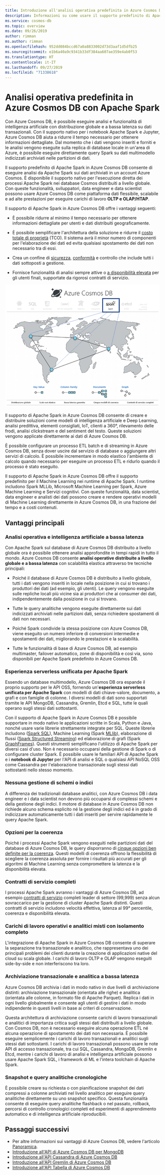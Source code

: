 ```yaml
---
title: Introduzione all'analisi operativa predefinita in Azure Cosmos DB con Apache Spark
description: Informazioni su come usare il supporto predefinito di Apache Spark in Azure Cosmos DB per l'esecuzione di analisi operativa e intelligenza artificiale
ms.service: cosmos-db
ms.topic: overview
ms.date: 09/26/2019
author: rimman
ms.author: rimman
ms.openlocfilehash: 952dd084bccd67a0a8833002d73d3aaf1d5dfb25
ms.sourcegitcommit: e1b6a40a9c9341b33df384aa607ae359e4ab0f53
ms.translationtype: HT
ms.contentlocale: it-IT
ms.lasthandoff: 09/27/2019
ms.locfileid: "71338618"
---
```

# <a name="built-in-operational-analytics-in-azure-cosmos-db-with-apache-spark"></a>Analisi operativa predefinita in Azure Cosmos DB con Apache Spark

Con Azure Cosmos DB, è possibile eseguire analisi e funzionalità di intelligenza artificiale con distribuzione globale e a bassa latenza su dati transazionali. Con il supporto nativo per i notebook Apache Spark e Jupyter, Azure Cosmos DB aiuta a ridurre il tempo necessario per ottenere informazioni dettagliate. Dal momento che i dati vengono inseriti e forniti e le analisi vengono eseguite sulla replica di database locale in un'area di Azure, è possibile eseguire direttamente query Spark su dati multimodello indicizzati archiviati nelle partizioni di dati.

Il supporto predefinito di Apache Spark in Azure Cosmos DB consente di eseguire analisi da Apache Spark sui dati archiviati in un account Azure Cosmos. È disponibile il supporto nativo per l'esecuzione diretta dei processi Apache Spark nei database Cosmos distribuiti a livello globale. Con queste funzionalità, sviluppatori, data engineer e data scientist possono usare Azure Cosmos DB come piattaforma dati flessibile, scalabile e ad alte prestazioni per eseguire carichi di lavoro **OLTP e OLAP/HTAP**.

Il supporto di Apache Spark in Azure Cosmos DB offre i vantaggi seguenti:

* È possibile ridurre al minimo il tempo necessario per ottenere informazioni dettagliate per utenti e dati distribuiti geograficamente.

* È possibile semplificare l'architettura della soluzione e ridurre il [costo totale di proprietà](total-cost-ownership.md) (TCO). Il sistema avrà il minor numero di componenti per l'elaborazione dei dati ed evita qualsiasi spostamento dei dati non necessario tra di essi.

* Crea un confine di [sicurezza](secure-access-to-data.md), [conformità](compliance.md) e controllo che include tutti i dati sottoposti a gestione.

* Fornisce funzionalità di analisi sempre attive o [a disponibilità elevata](high-availability.md) per gli utenti finali, supportate da rigorosi contratti di servizio.

![Visualizzazione del supporto per Apache Spark in Azure Cosmos DB](./media/spark-api-introduction/spark-api-visualization.png)
 
Il supporto di Apache Spark in Azure Cosmos DB consente di creare e distribuire soluzioni come modelli di intelligenza artificiale e Deep Learning, analisi predittiva, elementi consigliati, IoT, clienti a 360°, rilevamento delle frodi, analisi clickstream e del sentiment del testo. Queste soluzioni vengono applicate direttamente ai dati di Azure Cosmos DB.

È possibile configurare un processo ETL batch e di streaming in Azure Cosmos DB, senza dover uscire dal servizio di database o aggiungere altri servizi di calcolo. È possibile incrementare in modo elastico l'ambiente di calcolo quando necessario per eseguire un processo ETL e ridurlo quando il processo è stato eseguito.

Il supporto di Apache Spark in Azure Cosmos DB offre il supporto predefinito per il Machine Learning nei runtime di Apache Spark. I runtime includono Spark MLLib, Microsoft Machine Learning per Spark, Azure Machine Learning e Servizi cognitivi. Con queste funzionalità, data scientist, data engineer e analisti dei dati possono creare e rendere operativi modelli di Machine Learning direttamente in Azure Cosmos DB, in una frazione del tempo e a costi contenuti.


## <a name="key-benefits"></a>Vantaggi principali

### <a name="low-latency-operational-analytics-and-ai"></a>Analisi operativa e intelligenza artificiale a bassa latenza

Con Apache Spark sul database di Azure Cosmos DB distribuito a livello globale ora è possibile ottenere analisi approfondite in tempi rapidi in tutto il mondo. Azure Cosmos DB consente **analisi operative distribuite a livello globale e a bassa latenza** con scalabilità elastica attraverso tre tecniche principali:

* Poiché il database di Azure Cosmos DB è distribuito a livello globale, tutti i dati vengono inseriti in locale nella posizione in cui si trovano i produttori dei dati (ad esempio, gli utenti). Le query vengono eseguite sulle repliche locali più vicine sia ai produttori che ai consumer dei dati, indipendentemente dalla posizione in cui si trovano.

* Tutte le query analitiche vengono eseguite direttamente sui dati indicizzati archiviati nelle partizioni dati, senza richiedere spostamenti di dati non necessari.

* Poiché Spark condivide la stessa posizione con Azure Cosmos DB, viene eseguito un numero inferiore di conversioni intermedie e spostamenti dei dati, migliorando le prestazioni e la scalabilità.

* Tutte le funzionalità di base di Azure Cosmos DB, ad esempio multimaster, failover automatico, zone di disponibilità e così via, sono disponibili per Apache Spark predefinito in Azure Cosmos DB.

### <a name="unified-serverless-experience-for-apache-spark"></a>Esperienza serverless unificata per Apache Spark

Essendo un database multimodello, Azure Cosmos DB ora espande il proprio supporto per le API OSS, fornendo un'**esperienza serverless unificata per Apache Spark** con modelli di dati chiave-valore, documento, a grafi e con famiglie di colonne. I diversi modelli di dati sono supportati tramite le API MongoDB, Cassandra, Gremlin, Etcd e SQL, tutte le quali operano sugli stessi dati sottostanti. 

Con il supporto di Apache Spark in Azure Cosmos DB è possibile supportare in modo nativo le applicazioni scritte in Scala, Python e Java, nonché usare varie librerie strettamente integrate per SQL. Queste librerie includono ([Spark SQL](https://spark.apache.org/sql/)), Machine Learning (Spark [MLlib](https://spark.apache.org/mllib/)), elaborazione di flussi ([Spark Structured Streaming](https://spark.apache.org/streaming/)) ed elaborazione di grafi (Spark [GraphFrames]( https://docs.databricks.com/spark/latest/graph-analysis/graphframes/user-guide-python.html)). Questi strumenti semplificano l'utilizzo di Apache Spark per diversi casi d'uso. Non è necessario occuparsi della gestione di Spark o di configurare cluster Spark. È possibile usare le familiari API di Apache Spark e i **notebook di Jupyter** per l'API di analisi e SQL o qualsiasi API NoSQL OSS come Cassandra per l'elaborazione transazionale sugli stessi dati sottostanti nello stesso momento.

### <a name="no-schema-or-index-management"></a>Nessuna gestione di schemi o indici

A differenza dei tradizionali database analitici, con Azure Cosmos DB i data engineer e i data scientist non devono più occuparsi di complessi schemi e della gestione degli indici. Il motore di database in Azure Cosmos DB non richiede alcuno schema esplicito né la gestione degli indici ed è in grado di indicizzare automaticamente tutti i dati inseriti per servire rapidamente le query Apache Spark.

### <a name="consistency-choices"></a>Opzioni per la coerenza

Poiché i processi Apache Spark vengono eseguiti nelle partizioni dati del database di Azure Cosmos DB, le query disporranno di [cinque opzioni ben definite per la coerenza](consistency-levels.md). Questi modelli di coerenza offrono la flessibilità di scegliere la coerenza assoluta per fornire i risultati più accurati per gli algoritmi di Machine Learning senza compromettere la latenza e la disponibilità elevata.

### <a name="comprehensive-slas"></a>Contratti di servizio completi

I processi Apache Spark avranno i vantaggi di Azure Cosmos DB, ad esempio [contratti di servizio](https://azure.microsoft.com/support/legal/sla/documentdb/v1_1/) completi leader di settore (99,999) senza alcun sovraccarico per la gestione di cluster Apache Spark distinti. Questi contratti di servizio includono velocità effettiva, latenza al 99° percentile, coerenza e disponibilità elevata. 

### <a name="mixed-operational-and-analytical-workloads-with-complete-isolation"></a>Carichi di lavoro operativi e analitici misti con isolamento completo

L'integrazione di Apache Spark in Azure Cosmos DB consente di superare la separazione tra transazionale e analitico, che rappresentava uno dei principali problemi dei clienti durante la creazione di applicazioni native del cloud su scala globale. I carichi di lavoro OLTP e OLAP vengono eseguiti side-by-side e non interferiscono tra loro.

### <a name="low-latency-analytical-and-transactional-storage"></a>Archiviazione transazionale e analitica a bassa latenza

Azure Cosmos DB archivia i dati in modo nativo in due livelli di archiviazione distinti: archiviazione transazionale (orientata alle righe) e analitica (orientata alle colonne, in formato file di Apache Parquet). Replica i dati in ogni livello globalmente e consente agli utenti di gestire i dati in modo indipendente in questi livelli in base ai criteri di conservazione.

Questa architettura di archiviazione consente carichi di lavoro transazionali e analitici di importanza critica sugli stessi dati distribuiti a livello globale. Con Cosmos DB, non è necessario eseguire alcuna operazione ETL né alcuna operazione di spostamento dei dati non necessaria. È possibile eseguire semplicemente i carichi di lavoro transazionali e analitici sugli stessi dati sottostanti. I carichi di lavoro transazionali possono usare le note API di accesso transazionale, tra cui SQL, Cassandra, MongoDB, Gremlin e Etcd, mentre i carichi di lavoro di analisi e intelligenza artificiale possono usare Apache Spark SQL, i framework di ML e l'intera toolchain di Apache Spark.

### <a name="snapshots-and-historical-analytical-queries"></a>Snapshot e query analitiche cronologiche

È possibile creare su richiesta o con pianificazione snapshot dei dati compressi a colonne archiviati nel livello analitico per eseguire query analitiche direttamente su uno snapshot specifico. Questa funzionalità consente di eseguire query analitiche flashback o nel passato, rollback, percorsi di controllo cronologici completi ed esperimenti di apprendimento automatico e di intelligenza artificiale riproducibili.

## <a name="next-steps"></a>Passaggi successivi

* Per altre informazioni sui vantaggi di Azure Cosmos DB, vedere l'articolo [Panoramica](introduction.md).
* [Introduzione all'API di Azure Cosmos DB per MongoDB](mongodb-introduction.md)
* [Introduzione all'API Cassandra di Azure Cosmos DB](cassandra-introduction.md)
* [Introduzione all'API Gremlin di Azure Cosmos DB](graph-introduction.md)
* [Introduzione all'API Tabella di Azure Cosmos DB](table-introduction.md)
